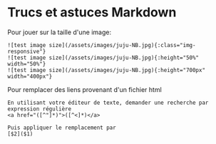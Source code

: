 # Trucs et astuces Markdown
Pour jouer sur la taille d'une image:
```
![test image size](/assets/images/juju-NB.jpg){:class="img-responsive"}
![test image size](/assets/images/juju-NB.jpg){:height="50%" width="50%"}
![test image size](/assets/images/juju-NB.jpg){:height="700px" width="400px"}
```

Pour remplacer des liens provenant d'un fichier html
```
En utilisant votre éditeur de texte, demander une recherche par expression régulière
<a href="([^"]*)">([^<]*)</a>

Puis appliquer le remplacement par
[$2]($1)
```
